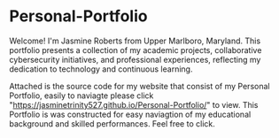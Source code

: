 # Personal-Portfolio
Welcome! I'm Jasmine Roberts from Upper Marlboro, Maryland. This portfolio presents a collection of my academic projects, collaborative cybersecurity initiatives, and professional experiences, reflecting my dedication to technology and continuous learning.


Attached is the source code for my website that consist of my Personal Portfolio, easily to naviagte please click "https://jasminetrinity527.github.io/Personal-Portfolio/" to view.
This Portfolio is was constructed for easy naviagtion of my educational background and skilled performances. Feel free to click.
